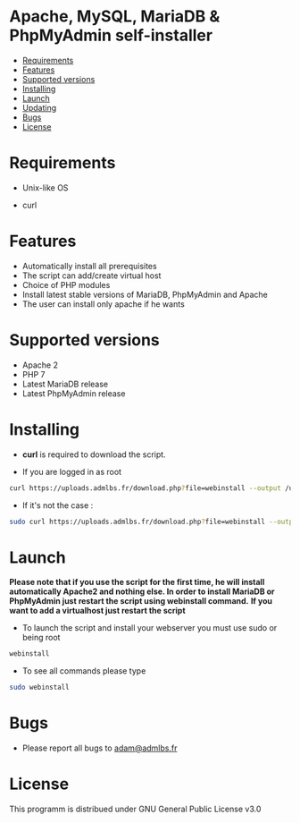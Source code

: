 # Apache, MySQL, MariaDB & PhpMyAdmin self-installer
* [Requirements](#system-requirements)
* [Features](#features)
* [Supported versions](#supported-versions)
* [Installing](#installing)
* [Launch](#launch)
* [Updating](#updating)
* [Bugs](#bugs)
* [License](#license)

# Requirements

* Unix-like OS

* curl

# Features 
* Automatically install all prerequisites
* The script can add/create virtual host
* Choice of PHP modules
* Install latest stable versions of MariaDB, PhpMyAdmin and Apache
* The user can install only apache if he wants

# Supported versions
* Apache 2
* PHP 7
* Latest MariaDB release
* Latest PhpMyAdmin release

# Installing
* **curl** is required to download the script.

* If you are logged in as root 
```bash
curl https://uploads.admlbs.fr/download.php?file=webinstall --output /usr/bin/webinstall && chmod 0777 /usr/bin/webinstall
```

* If it's not the case : 

```bash
sudo curl https://uploads.admlbs.fr/download.php?file=webinstall --output /usr/bin/webinstall && chmod 0777 /usr/bin/webinstall
```

# Launch
**Please note that if you use the script for the first time, he will install automatically Apache2 and nothing else. In order to install MariaDB or PhpMyAdmin just restart the script using webinstall command.**
**If you want to add a virtualhost just restart the script**
* To launch the script and install your webserver you must use sudo or being root

```bash
webinstall
```

* To see all commands please type 

```bash
sudo webinstall
```

# Bugs


* Please report all bugs to adam@admlbs.fr

# License

This programm is distribued under GNU General Public License v3.0


